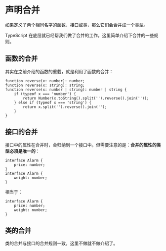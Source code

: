 # 声明合并

如果定义了两个相同名字的函数、接口或类，那么它们会合并成一个类型。

TypeScript 在底层就已经帮我们做了合并的工作，这里简单介绍下合并的一些规则。

## 函数的合并

其实在之前介绍的函数的重载，就是利用了函数的合并：

```tsx
function reverse(x: number): number;
function reverse(x: string): string;
function reverse(x: number | string): number | string {
    if (typeof x === 'number') {
        return Number(x.toString().split('').reverse().join(''));
    } else if (typeof x === 'string') {
        return x.split('').reverse().join('');
    }
}
```

## 接口的合并

接口中的属性在合并时，会归纳到一个接口中。但需要注意的是：**合并的属性的类型必须是唯一的**：

```tsx
interface Alarm {
    price: number;
}
interface Alarm {
    weight: number;
}
```

相当于：

```tsx
interface Alarm {
    price: number;
    weight: number;
}
```

## 类的合并

类的合并与接口的合并规则一致，这里不做就不做介绍了。

